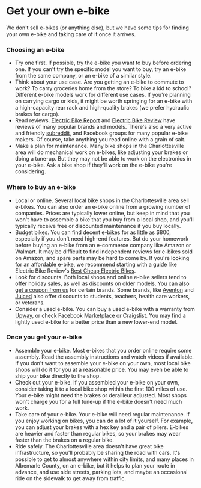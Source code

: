 # Get your own e-bike

We don't sell e-bikes (or anything else), but we have some tips for finding your own
e-bike and taking care of it once it arrives.

### Choosing an e-bike

- Try one first. If possible, try the e-bike you want to buy before ordering one. If you
  can't try the specific model you want to buy, try an e-bike from the same company, or an
  e-bike of a similar style.
- Think about your use case. Are you getting an e-bike to commute to work? To carry
  groceries home from the store? To bike a kid to school? Different e-bike models work for
  different use cases. If you're planning on carrying cargo or kids, it might be worth
  springing for an e-bike with a high-capacity rear rack and high-quality brakes (we
  prefer hydraulic brakes for cargo).
- Read reviews. [Electric Bike Report](https://electricbikereport.com) and
  [Electric Bike Review](https://electricbikereview.com) have reviews of many popular
  brands and models. There's also a very active and friendly
  [subreddit](https://reddit.com/r/ebikes), and Facebook groups for many popular e-bike
  makers. Of course, take anything you read online with a grain of salt.
- Make a plan for maintenance. Many bike shops in the Charlottesville area will do
  mechanical work on e-bikes, like adjusting your brakes or doing a tune-up. But they may
  not be able to work on the electronics in your e-bike. Ask a bike shop if they'll work
  on the e-bike you're considering.

### Where to buy an e-bike

- Local or online. Several local bike shops in the Charlottesville area sell e-bikes. You
  can also order an e-bike online from a growing number of companies. Prices are typically
  lower online, but keep in mind that you won't have to assemble a bike that you buy from
  a local shop, and you'll typically receive free or discounted maintenance if you buy
  locally.
- Budget bikes. You can find decent e-bikes for as little as $800, especially if you don't
  need high-end features. But do your homework before buying an e-bike from an e-commerce
  company like Amazon or Walmart. It may be difficult to find independent reviews for
  e-bikes sold on Amazon, and spare parts may be hard to come by. If you're looking for an
  affordable e-bike, we recommend starting with a guide like Electric Bike Review's
  [Best Cheap Electric Bikes](https://electricbikereport.com/best-cheap-electric-bikes).
- Look for discounts. Both local shops and online e-bike sellers tend to offer holiday
  sales, as well as discounts on older models. You can also
  [get a coupon from us](/free-stuff#e-bike-discounts) for certain brands. Some brands,
  like [Aventon](https://shop.id.me/stores/9973-aventon-bikes) and
  [Juiced](https://www.juicedbikes.com/pages/exclusive-discounts) also offer discounts to
  students, teachers, health care workers, or veterans.
- Consider a used e-bike. You can buy a used e-bike with a warranty from
  [Upway](https://upway.co), or check Facebook Marketplace or Craigslist. You may find a
  lightly used e-bike for a better price than a new lower-end model.

### Once you get your e-bike

- Assemble your e-bike. Most e-bikes that you order online require some assembly. Read the
  assembly instructions and watch videos if available. If you don't want to assemble your
  e-bike on your own, most local bike shops will do it for you at a reasonable price. You
  may even be able to ship your bike directly to the shop.
- Check out your e-bike. If you assembled your e-bike on your own, consider taking it to a
  local bike shop within the first 100 miles of use. Your e-bike might need the brakes or
  derailleur adjusted. Most shops won't charge you for a full tune-up if the e-bike
  doesn't need much work.
- Take care of your e-bike. Your e-bike will need regular maintenance. If you enjoy
  working on bikes, you can do a lot of it yourself. For example, you can adjust your
  brakes with a hex key and a pair of pliers. E-bikes are heavier and faster than regular
  bikes, so your brakes may wear faster than the brakes on a regular bike.
- Ride safely. The Charlottesville area doesn't have great bike infrastructure, so you'll
  probably be sharing the road with cars. It's possible to get to almost anywhere within
  city limits, and many places in Albemarle County, on an e-bike, but it helps to plan
  your route in advance, and use side streets, parking lots, and maybe an occasional ride
  on the sidewalk to get away from traffic.
